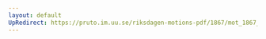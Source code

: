 ```yaml
---
layout: default
UpRedirect: https://pruto.im.uu.se/riksdagen-motions-pdf/1867/mot_1867__ak__223/mot_1867__ak__223-003.pdf
---
```

